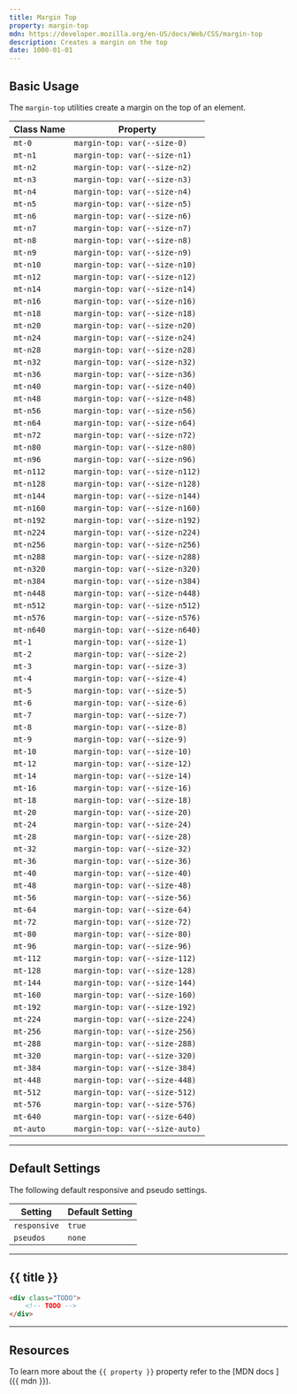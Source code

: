 ```yaml
---
title: Margin Top
property: margin-top
mdn: https://developer.mozilla.org/en-US/docs/Web/CSS/margin-top
description: Creates a margin on the top
date: 1000-01-01
---
```


## Basic Usage

The `margin-top` utilities create a margin on the top of an element.

| Class Name | Property                       |
| ---------- | ------------------------------ |
| `mt-0`     | `margin-top: var(--size-0)`    |
| `mt-n1`    | `margin-top: var(--size-n1)`   |
| `mt-n2`    | `margin-top: var(--size-n2)`   |
| `mt-n3`    | `margin-top: var(--size-n3)`   |
| `mt-n4`    | `margin-top: var(--size-n4)`   |
| `mt-n5`    | `margin-top: var(--size-n5)`   |
| `mt-n6`    | `margin-top: var(--size-n6)`   |
| `mt-n7`    | `margin-top: var(--size-n7)`   |
| `mt-n8`    | `margin-top: var(--size-n8)`   |
| `mt-n9`    | `margin-top: var(--size-n9)`   |
| `mt-n10`   | `margin-top: var(--size-n10)`  |
| `mt-n12`   | `margin-top: var(--size-n12)`  |
| `mt-n14`   | `margin-top: var(--size-n14)`  |
| `mt-n16`   | `margin-top: var(--size-n16)`  |
| `mt-n18`   | `margin-top: var(--size-n18)`  |
| `mt-n20`   | `margin-top: var(--size-n20)`  |
| `mt-n24`   | `margin-top: var(--size-n24)`  |
| `mt-n28`   | `margin-top: var(--size-n28)`  |
| `mt-n32`   | `margin-top: var(--size-n32)`  |
| `mt-n36`   | `margin-top: var(--size-n36)`  |
| `mt-n40`   | `margin-top: var(--size-n40)`  |
| `mt-n48`   | `margin-top: var(--size-n48)`  |
| `mt-n56`   | `margin-top: var(--size-n56)`  |
| `mt-n64`   | `margin-top: var(--size-n64)`  |
| `mt-n72`   | `margin-top: var(--size-n72)`  |
| `mt-n80`   | `margin-top: var(--size-n80)`  |
| `mt-n96`   | `margin-top: var(--size-n96)`  |
| `mt-n112`  | `margin-top: var(--size-n112)` |
| `mt-n128`  | `margin-top: var(--size-n128)` |
| `mt-n144`  | `margin-top: var(--size-n144)` |
| `mt-n160`  | `margin-top: var(--size-n160)` |
| `mt-n192`  | `margin-top: var(--size-n192)` |
| `mt-n224`  | `margin-top: var(--size-n224)` |
| `mt-n256`  | `margin-top: var(--size-n256)` |
| `mt-n288`  | `margin-top: var(--size-n288)` |
| `mt-n320`  | `margin-top: var(--size-n320)` |
| `mt-n384`  | `margin-top: var(--size-n384)` |
| `mt-n448`  | `margin-top: var(--size-n448)` |
| `mt-n512`  | `margin-top: var(--size-n512)` |
| `mt-n576`  | `margin-top: var(--size-n576)` |
| `mt-n640`  | `margin-top: var(--size-n640)` |
| `mt-1`     | `margin-top: var(--size-1)`    |
| `mt-2`     | `margin-top: var(--size-2)`    |
| `mt-3`     | `margin-top: var(--size-3)`    |
| `mt-4`     | `margin-top: var(--size-4)`    |
| `mt-5`     | `margin-top: var(--size-5)`    |
| `mt-6`     | `margin-top: var(--size-6)`    |
| `mt-7`     | `margin-top: var(--size-7)`    |
| `mt-8`     | `margin-top: var(--size-8)`    |
| `mt-9`     | `margin-top: var(--size-9)`    |
| `mt-10`    | `margin-top: var(--size-10)`   |
| `mt-12`    | `margin-top: var(--size-12)`   |
| `mt-14`    | `margin-top: var(--size-14)`   |
| `mt-16`    | `margin-top: var(--size-16)`   |
| `mt-18`    | `margin-top: var(--size-18)`   |
| `mt-20`    | `margin-top: var(--size-20)`   |
| `mt-24`    | `margin-top: var(--size-24)`   |
| `mt-28`    | `margin-top: var(--size-28)`   |
| `mt-32`    | `margin-top: var(--size-32)`   |
| `mt-36`    | `margin-top: var(--size-36)`   |
| `mt-40`    | `margin-top: var(--size-40)`   |
| `mt-48`    | `margin-top: var(--size-48)`   |
| `mt-56`    | `margin-top: var(--size-56)`   |
| `mt-64`    | `margin-top: var(--size-64)`   |
| `mt-72`    | `margin-top: var(--size-72)`   |
| `mt-80`    | `margin-top: var(--size-80)`   |
| `mt-96`    | `margin-top: var(--size-96)`   |
| `mt-112`   | `margin-top: var(--size-112)`  |
| `mt-128`   | `margin-top: var(--size-128)`  |
| `mt-144`   | `margin-top: var(--size-144)`  |
| `mt-160`   | `margin-top: var(--size-160)`  |
| `mt-192`   | `margin-top: var(--size-192)`  |
| `mt-224`   | `margin-top: var(--size-224)`  |
| `mt-256`   | `margin-top: var(--size-256)`  |
| `mt-288`   | `margin-top: var(--size-288)`  |
| `mt-320`   | `margin-top: var(--size-320)`  |
| `mt-384`   | `margin-top: var(--size-384)`  |
| `mt-448`   | `margin-top: var(--size-448)`  |
| `mt-512`   | `margin-top: var(--size-512)`  |
| `mt-576`   | `margin-top: var(--size-576)`  |
| `mt-640`   | `margin-top: var(--size-640)`  |
| `mt-auto`  | `margin-top: var(--size-auto)` |

---

## Default Settings

The following default responsive and pseudo settings.

| Setting      | Default Setting |
| ------------ | --------------- |
| `responsive` | `true`          |
| `pseudos`    | `none`          |

---

## {{ title }}

<div class="bg-silver-200 p-20 h-256 radius-md flex flex-wrap align-content-center">
  <!-- ... -->
</div>

```html
<div class="TODO">
	<!-- TODO -->
</div>
```

---

## Resources

To learn more about the `{{ property }}` property refer to the [MDN docs <i class="far fa-external-link ml-6"></i>]({{ mdn }}).
